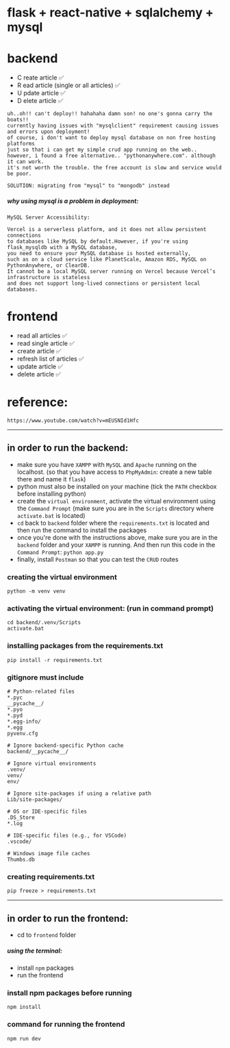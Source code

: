 # flask + react-native + sqlalchemy + mysql

# backend

- C reate article ✅
- R ead article (single or all articles) ✅
- U pdate article ✅
- D elete article ✅

```
uh..oh!! can't deploy!! hahahaha damn son! no one's gonna carry the boats!!
currently having issues with "mysqlclient" requirement causing issues and errors upon deployment!
of course, i don't want to deploy mysql database on non free hosting platforms
just so that i can get my simple crud app running on the web..
however, i found a free alternative.. "pythonanywhere.com". although it can work.
it's not worth the trouble. the free account is slow and service would be poor.

SOLUTION: migrating from "mysql" to "mongodb" instead
```
##### why using mysql is a problem in deployment:
```
MySQL Server Accessibility:

Vercel is a serverless platform, and it does not allow persistent connections
to databases like MySQL by default.However, if you're using flask_mysqldb with a MySQL database,
you need to ensure your MySQL database is hosted externally,
such as on a cloud service like PlanetScale, Amazon RDS, MySQL on PythonAnywhere, or ClearDB.
It cannot be a local MySQL server running on Vercel because Vercel’s infrastructure is stateless
and does not support long-lived connections or persistent local databases.
```

# frontend

- read all articles ✅
- read single article ✅
- create article ✅
- refresh list of articles  ✅
- update article ✅
- delete article ✅

# reference:
```
https://www.youtube.com/watch?v=mEUSNId1Hfc
```
---

## in order to run the backend:

- make sure you have `XAMPP` with `MySQL` and `Apache` running on the localhost. (so that you have access to `PhpMyAdmin`: create a new table there and name it `flask`)
- python must also be installed on your machine (tick the `PATH` checkbox before installing python)
- create the `virtual environment`, activate the virtual environment using the `Command Prompt` (make sure you are in the `Scripts` directory where `activate.bat` is located)
- `cd` back to `backend` folder where the  `requirements.txt` is located and then run the command to install the packages
- once you're done with the instructions above, make sure you are in the `backend` folder and your `XAMPP` is running. And then run this code in the `Command Prompt`:
  `python app.py`
- finally, install `Postman` so that you can test the `CRUD` routes

### creating the virtual environment

```
python -m venv venv
```

### activating the virtual environment: (run in command prompt)

```
cd backend/.venv/Scripts
activate.bat
```

### installing packages from the requirements.txt

```
pip install -r requirements.txt
```

### gitignore must include

```
# Python-related files
*.pyc
__pycache__/
*.pyo
*.pyd
*.egg-info/
*.egg
pyvenv.cfg

# Ignore backend-specific Python cache
backend/__pycache__/

# Ignore virtual environments
.venv/
venv/
env/

# Ignore site-packages if using a relative path
Lib/site-packages/

# OS or IDE-specific files
.DS_Store
*.log

# IDE-specific files (e.g., for VSCode)
.vscode/

# Windows image file caches
Thumbs.db

```

### creating requirements.txt

```
pip freeze > requirements.txt
```

---

## in order to run the frontend:
- cd to `frontend` folder
##### using the terminal:
- install `npm` packages 
- run the frontend 

### install npm packages before running

```
npm install
```

### command for running the frontend

```
npm run dev
```

